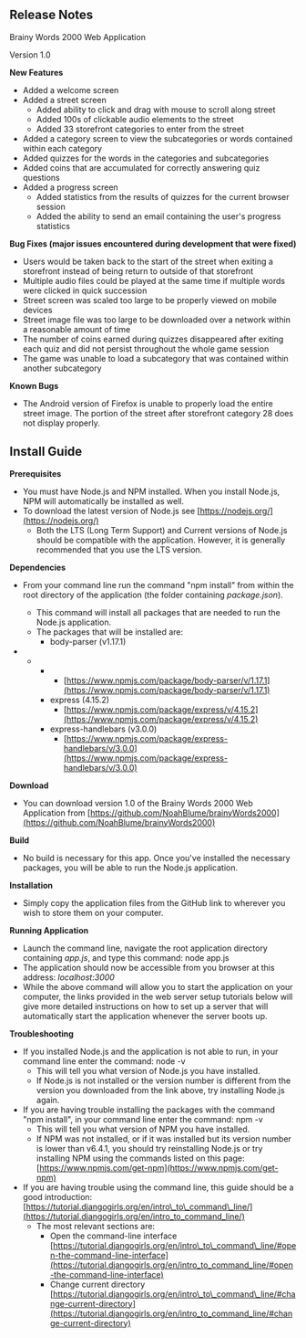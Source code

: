 ## Release Notes

Brainy Words 2000 Web Application

Version 1.0

**New Features**

- Added a welcome screen
- Added a street screen
  - Added ability to click and drag with mouse to scroll along street
  - Added 100s of clickable audio elements to the street
  - Added 33 storefront categories to enter from the street
- Added a category screen to view the subcategories or words contained within each category
- Added quizzes for the words in the categories and subcategories
- Added coins that are accumulated for correctly answering quiz questions
- Added a progress screen
  - Added statistics from the results of quizzes for the current browser session
  - Added the ability to send an email containing the user&#39;s progress statistics

**Bug Fixes (major issues encountered during development that were fixed)**

- Users would be taken back to the start of the street when exiting a storefront instead of being return to outside of that storefront
- Multiple audio files could be played at the same time if multiple words were clicked in quick succession
- Street screen was scaled too large to be properly viewed on mobile devices
- Street image file was too large to be downloaded over a network within a reasonable amount of time
- The number of coins earned during quizzes disappeared after exiting each quiz and did not persist throughout the whole game session
- The game was unable to load a subcategory that was contained within another subcategory

**Known Bugs**

- The Android version of Firefox is unable to properly load the entire street image. The portion of the street after storefront category 28 does not display properly.



## Install Guide


**Prerequisites**

- You must have Node.js and NPM installed. When you install Node.js, NPM will automatically be installed as well.
- To download the latest version of Node.js see [https://nodejs.org/](https://nodejs.org/)
  - Both the LTS (Long Term Support) and Current versions of Node.js should be compatible with the application. However, it is generally recommended that you use the LTS version.

**Dependencies**

- From your command line run the command &quot;npm install&quot; from within the root directory of the application (the folder containing _package.json_).
  - This command will install all packages that are needed to run the Node.js application.
  - The packages that will be installed are:
    - body-parser (v1.17.1)

-
  -
    -
      - [https://www.npmjs.com/package/body-parser/v/1.17.1](https://www.npmjs.com/package/body-parser/v/1.17.1)
    - express (4.15.2)
      - [https://www.npmjs.com/package/express/v/4.15.2](https://www.npmjs.com/package/express/v/4.15.2)
    - express-handlebars (v3.0.0)
      - [https://www.npmjs.com/package/express-handlebars/v/3.0.0](https://www.npmjs.com/package/express-handlebars/v/3.0.0)

**Download**

- You can download version 1.0 of the Brainy Words 2000 Web Application from [https://github.com/NoahBlume/brainyWords2000](https://github.com/NoahBlume/brainyWords2000)

**Build**

- No build is necessary for this app. Once you&#39;ve installed the necessary packages, you will be able to run the Node.js application.

**Installation**

- Simply copy the application files from the GitHub link to wherever you wish to store them on your computer.

**Running Application**

- Launch the command line, navigate the root application directory containing _app.js_, and type this command: node app.js
- The application should now be accessible from you browser at this address: _localhost:3000_
- While the above command will allow you to start the application on your computer, the links provided in the web server setup tutorials below will give more detailed instructions on how to set up a server that will automatically start the application whenever the server boots up.

**Troubleshooting**

- If you installed Node.js and the application is not able to run, in your command line enter the command: node -v
  - This will tell you what version of Node.js you have installed.
  - If Node.js is not installed or the version number is different from the version you downloaded from the link above, try installing Node.js again.
- If you are having trouble installing the packages with the command &quot;npm install&quot;, in your command line enter the command: npm -v
  - This will tell you what version of NPM you have installed.
  - If NPM was not installed, or if it was installed but its version number is lower than v6.4.1, you should try reinstalling Node.js or try installing NPM using the commands listed on this page: [https://www.npmjs.com/get-npm](https://www.npmjs.com/get-npm)
- If you are having trouble using the command line, this guide should be a good introduction: [https://tutorial.djangogirls.org/en/intro\_to\_command\_line/](https://tutorial.djangogirls.org/en/intro_to_command_line/)
  - The most relevant sections are:
    - Open the command-line interface [https://tutorial.djangogirls.org/en/intro\_to\_command\_line/#open-the-command-line-interface](https://tutorial.djangogirls.org/en/intro_to_command_line/#open-the-command-line-interface)
    - Change current directory [https://tutorial.djangogirls.org/en/intro\_to\_command\_line/#change-current-directory](https://tutorial.djangogirls.org/en/intro_to_command_line/#change-current-directory)


